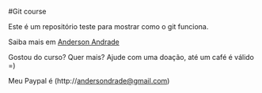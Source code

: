 #Git course

Este é um repositório teste para mostrar como o git funciona.

Saiba mais em [Anderson Andrade](http://andersondrade@gmail.com)

Gostou do curso? Quer mais? Ajude com uma doação, até um café é válido =)

Meu Paypal é (http://andersondrade@gmail.com)